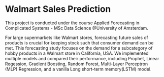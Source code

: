 # Walmart Sales Prediction
 
This project is conducted under the course Applied Forecasting in Complicated Systems - MSc Data Science @University of Amsterdam.

For large supermarkets like Walmart stores, forecasting future sales of products is crucial for keeping stock such that consumer demand can be met. This forecasting study focuses on the demand for a subcategory of hobby products in a Walmart store in California, USA. We implemented multiple models and compared their performance, including Prophet, Linear Regession, Gradient Boosting, Random Forest, Multi-Layer Perceptron (MLP) Regression, and a vanilla Long short-term memory(LSTM) model. 
